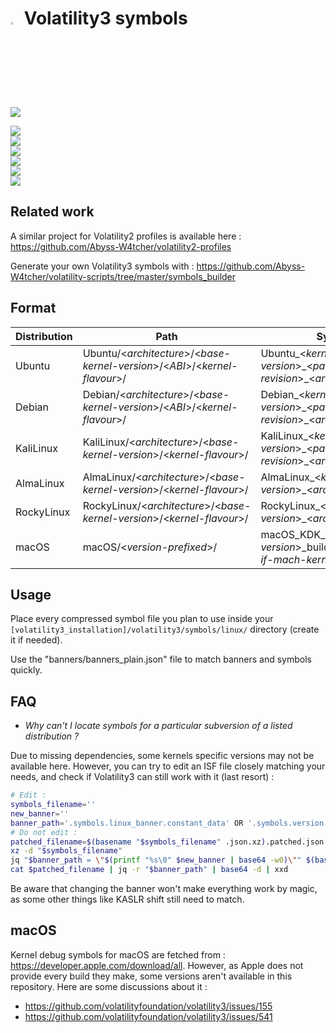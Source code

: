 # <img src="https://cdn-icons-png.flaticon.com/128/5088/5088992.png" width="3%" height="3%"> Volatility3 symbols

![](https://img.shields.io/badge/Symbols-6462-seagreen?style=flat-square)

![](https://img.shields.io/badge/Ubuntu-amd64%20|%20i386-dodgerblue?labelColor=lightsteelblue&style=for-the-badge&logo=ubuntu)  
![](https://img.shields.io/badge/Debian-amd64-darkcyan?labelColor=lightsteelblue&style=for-the-badge&logo=debian)  
![](https://img.shields.io/badge/KaliLinux-amd64-dodgerblue?labelColor=lightsteelblue&style=for-the-badge&logo=kalilinux)  
![](https://img.shields.io/badge/AlmaLinux-x86__64-darkcyan?labelColor=lightsteelblue&style=for-the-badge&logo=almalinux)  
![](https://img.shields.io/badge/RockyLinux-x86__64-dodgerblue?labelColor=lightsteelblue&style=for-the-badge&logo=rockylinux)  
![](https://img.shields.io/badge/macOS-amd64%20|%20i386-darkcyan?labelColor=lightsteelblue&style=for-the-badge&logo=macos)  

## Related work 

A similar project for Volatility2 profiles is available here : https://github.com/Abyss-W4tcher/volatility2-profiles

Generate your own Volatility3 symbols with : https://github.com/Abyss-W4tcher/volatility-scripts/tree/master/symbols_builder

## Format

| Distribution | Path | Symbols | Example |
| ------------ | ---- | ------- | ------- |
| Ubuntu       | Ubuntu/<*architecture*>/<*base-kernel-version*>/<*ABI*>/<*kernel-flavour*>/ | Ubuntu\_<*kernel-version*>\_<*package-revision*>\_<*architecture*>.json.xz | Ubuntu/amd64/4.4.0/22/generic/Ubuntu\_4.4.0-22-generic\_4.4.0-22.40~14.04.1\_amd64.json.xz |
| Debian       | Debian/<*architecture*>/<*base-kernel-version*>/<*ABI*>/<*kernel-flavour*>/ | Debian\_<*kernel-version*>\_<*package-revision*>\_<*architecture*>.json.xz | Debian/amd64/3.1.0/1/Debian\_3.1.0-1-amd64\_3.1.1-1\_amd64.json.xz |
| KaliLinux       | KaliLinux/<*architecture*>/<*base-kernel-version*>/<*kernel-flavour*>/ | KaliLinux\_<*kernel-version*>\_<*package-revision*>\_<*architecture*>.json.xz | KaliLinux/amd64/5.2.0/KaliLinux\_5.2.0-kali2-amd64\_5.2.9-2kali1\_amd64.json.xz |
| AlmaLinux       | AlmaLinux/<*architecture*>/<*base-kernel-version*>/<*kernel-flavour*>/ | AlmaLinux\_<*kernel-version*>\_<*architecture*>.json.xz | AlmaLinux/x86\_64/4.18.0/AlmaLinux\_4.18.0-477.13.1.el8\_8\_x86\_64.json.xz |
| RockyLinux       | RockyLinux/<*architecture*>/<*base-kernel-version*>/<*kernel-flavour*>/ | RockyLinux\_<*kernel-version*>\_<*architecture*>.json.xz | RockyLinux/x86\_64/4.18.0/RockyLinux\_4.18.0-477.10.1.el8\_8\_x86\_64.json.xz |
| macOS       | macOS/<*version-prefixed*>/ | macOS\_KDK\_<*macOS-version*>\_build-<*build*>\_<*arch-if-mach-kernel*>.json.xz | macOS/14.0/macOS\_KDK\_14.0\_build-23A5257q.json.xz |

## Usage

Place every compressed symbol file you plan to use inside your `[volatility3_installation]/volatility3/symbols/linux/` directory (create it if needed).

Use the "banners/banners_plain.json" file to match banners and symbols quickly.

## FAQ

- *Why can't I locate symbols for a particular subversion of a listed distribution ?*

Due to missing dependencies, some kernels specific versions may not be available here. However, you can try to edit an ISF file closely matching your needs, and check if Volatility3 can still work with it (last resort) : 

```sh
# Edit :
symbols_filename=''
new_banner=''
banner_path='.symbols.linux_banner.constant_data' OR '.symbols.version.constant_data' # linux || mac, depending on your need
# Do not edit :
patched_filename=$(basename "$symbols_filename" .json.xz).patched.json
xz -d "$symbols_filename"
jq "$banner_path = \"$(printf "%s\0" $new_banner | base64 -w0)\"" $(basename "$symbols_filename" .xz) > $patched_filename
cat $patched_filename | jq -r "$banner_path" | base64 -d | xxd
```

Be aware that changing the banner won't make everything work by magic, as some other things like KASLR shift still need to match.

## macOS

Kernel debug symbols for macOS are fetched from : https://developer.apple.com/download/all. However, as Apple does not provide every build they make, some versions aren't available in this repository.
Here are some discussions about it :

- https://github.com/volatilityfoundation/volatility3/issues/155
- https://github.com/volatilityfoundation/volatility3/issues/541
